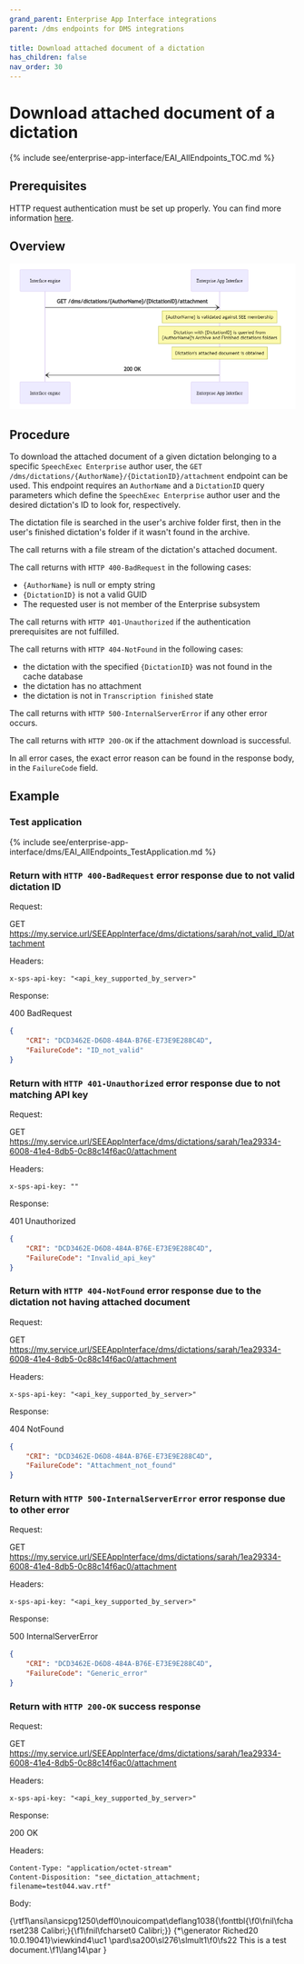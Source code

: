 ```yaml
---
grand_parent: Enterprise App Interface integrations
parent: /dms endpoints for DMS integrations

title: Download attached document of a dictation
has_children: false
nav_order: 30
---
```


# Download attached document of a dictation
{% include see/enterprise-app-interface/EAI_AllEndpoints_TOC.md %}

## Prerequisites

HTTP request authentication must be set up properly.
You can find more information [here](./10_DmsAuthentication.md).

## Overview

![/dms/dictations workflow overview](static/images/diagrams/EAI_DMS_DownloadAttachedDocument.png)

## Procedure

To download the attached document of a given dictation belonging to a specific `SpeechExec Enterprise` author user, the `GET /dms/dictations/{AuthorName}/{DictationID}/attachment` endpoint can be used. This endpoint requires an `AuthorName` and a `DictationID` query parameters which define the `SpeechExec Enterprise` author user and the desired dictation's ID to look for, respectively.

The dictation file is searched in the user's archive folder first, then in the user's finished dictation's folder if it wasn't found in the archive.

The call returns with a file stream of the dictation's attached document.

The call returns with `HTTP 400-BadRequest` in the following cases:

- `{AuthorName}` is null or empty string
- `{DictationID}` is not a valid GUID
- The requested user is not member of the Enterprise subsystem

The call returns with `HTTP 401-Unauthorized` if the authentication prerequisites are not fulfilled.

The call returns with `HTTP 404-NotFound` in the following cases:

- the dictation with the specified `{DictationID}` was not found in the cache database
- the dictation has no attachment
- the dictation is not in `Transcription finished` state

The call returns with `HTTP 500-InternalServerError` if any other error occurs. 

The call returns with `HTTP 200-OK` if the attachment download is successful.

In all error cases, the exact error reason can be found in the response body, in the `FailureCode` field.

## Example

### Test application
{% include see/enterprise-app-interface/dms/EAI_AllEndpoints_TestApplication.md %}

### Return with `HTTP 400-BadRequest` error response due to not valid dictation ID

Request:

GET https://my.service.url/SEEAppInterface/dms/dictations/sarah/not_valid_ID/attachment

Headers:
```
x-sps-api-key: "<api_key_supported_by_server>"
```

Response:

400 BadRequest
``` json
{
    "CRI": "DCD3462E-D6D8-484A-B76E-E73E9E288C4D",
    "FailureCode": "ID_not_valid"
}
```

### Return with `HTTP 401-Unauthorized` error response due to not matching API key

Request:

GET https://my.service.url/SEEAppInterface/dms/dictations/sarah/1ea29334-6008-41e4-8db5-0c88c14f6ac0/attachment

Headers:
```
x-sps-api-key: ""
```

Response:

401 Unauthorized
``` json
{
    "CRI": "DCD3462E-D6D8-484A-B76E-E73E9E288C4D",
    "FailureCode": "Invalid_api_key"
}
```

### Return with `HTTP 404-NotFound` error response due to the dictation not having attached document

Request:

GET https://my.service.url/SEEAppInterface/dms/dictations/sarah/1ea29334-6008-41e4-8db5-0c88c14f6ac0/attachment

Headers:
```
x-sps-api-key: "<api_key_supported_by_server>"
```

Response:

404 NotFound
``` json
{
    "CRI": "DCD3462E-D6D8-484A-B76E-E73E9E288C4D",
    "FailureCode": "Attachment_not_found"
}
```

### Return with `HTTP 500-InternalServerError` error response due to other error

Request:

GET https://my.service.url/SEEAppInterface/dms/dictations/sarah/1ea29334-6008-41e4-8db5-0c88c14f6ac0/attachment

Headers:
```
x-sps-api-key: "<api_key_supported_by_server>"
```

Response:

500 InternalServerError
``` json
{
    "CRI": "DCD3462E-D6D8-484A-B76E-E73E9E288C4D",
    "FailureCode": "Generic_error"
}
```

### Return with `HTTP 200-OK` success response

Request:

GET https://my.service.url/SEEAppInterface/dms/dictations/sarah/1ea29334-6008-41e4-8db5-0c88c14f6ac0/attachment

Headers:
```
x-sps-api-key: "<api_key_supported_by_server>"
```

Response:

200 OK

Headers:
```
Content-Type: "application/octet-stream"
Content-Disposition: "see_dictation_attachment; filename=test044.wav.rtf"
```

Body:

{\rtf1\ansi\ansicpg1250\deff0\nouicompat\deflang1038{\fonttbl{\f0\fnil\fcharset238 Calibri;}{\f1\fnil\fcharset0 Calibri;}}
{\*\generator Riched20 10.0.19041}\viewkind4\uc1 
\pard\sa200\sl276\slmult1\f0\fs22 This is a test document.\f1\lang14\par
}

